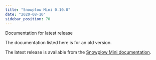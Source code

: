 ```yaml
---
title: "Snowplow Mini 0.10.0"
date: "2020-08-10"
sidebar_position: 70
---
```


Documentation for latest release

The documentation listed here is for an old version.

The latest release is available from the [Snowplow Mini documentation](/docs/pipeline-components-and-applications/snowplow-mini/index.md).
